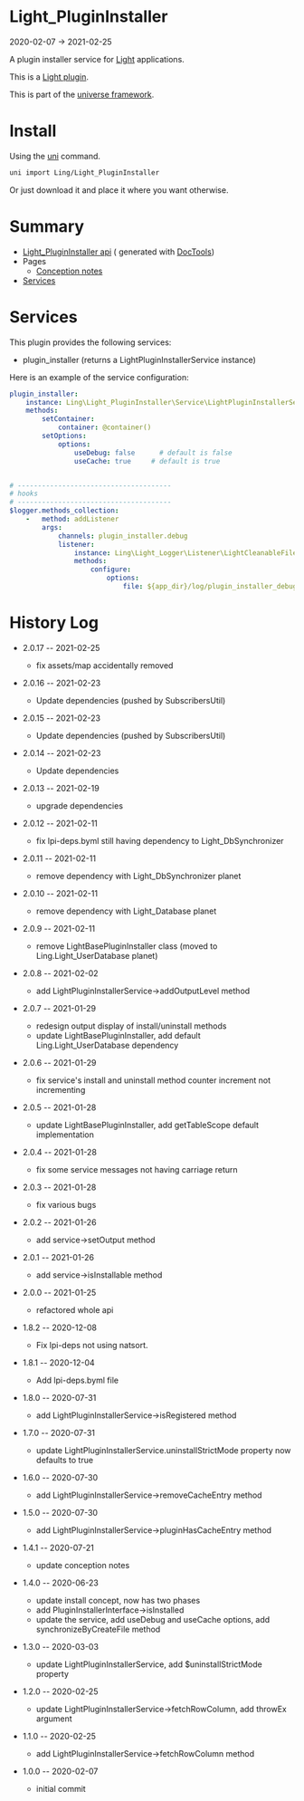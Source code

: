 Light_PluginInstaller
===========
2020-02-07 -> 2021-02-25

A plugin installer service for [Light](https://github.com/lingtalfi/Light) applications.

This is a [Light plugin](https://github.com/lingtalfi/Light/blob/master/doc/pages/plugin.md).

This is part of the [universe framework](https://github.com/karayabin/universe-snapshot).


Install
==========
Using the [uni](https://github.com/lingtalfi/universe-naive-importer) command.

```bash
uni import Ling/Light_PluginInstaller
```

Or just download it and place it where you want otherwise.






Summary
===========

- [Light_PluginInstaller api](https://github.com/lingtalfi/Light_PluginInstaller/blob/master/doc/api/Ling/Light_PluginInstaller.md) (
  generated with [DocTools](https://github.com/lingtalfi/DocTools))
- Pages
    - [Conception notes](https://github.com/lingtalfi/Light_PluginInstaller/blob/master/doc/pages/conception-notes.md)
- [Services](#services)

Services
=========


This plugin provides the following services:

- plugin_installer (returns a LightPluginInstallerService instance)

Here is an example of the service configuration:

```yaml
plugin_installer:
    instance: Ling\Light_PluginInstaller\Service\LightPluginInstallerService
    methods:
        setContainer:
            container: @container()
        setOptions:
            options:
                useDebug: false      # default is false
                useCache: true     # default is true


# --------------------------------------
# hooks
# --------------------------------------
$logger.methods_collection:
    -   method: addListener
        args:
            channels: plugin_installer.debug
            listener:
                instance: Ling\Light_Logger\Listener\LightCleanableFileLoggerListener
                methods:
                    configure:
                        options:
                            file: ${app_dir}/log/plugin_installer_debug.txt

```

History Log
=============

- 2.0.17 -- 2021-02-25

    - fix assets/map accidentally removed
  
- 2.0.16 -- 2021-02-23

    - Update dependencies (pushed by SubscribersUtil)

- 2.0.15 -- 2021-02-23

    - Update dependencies (pushed by SubscribersUtil)

- 2.0.14 -- 2021-02-23

    - Update dependencies

- 2.0.13 -- 2021-02-19

    - upgrade dependencies

- 2.0.12 -- 2021-02-11

    - fix lpi-deps.byml still having dependency to Light_DbSynchronizer   
  
- 2.0.11 -- 2021-02-11

    - remove dependency with Light_DbSynchronizer planet  
  
- 2.0.10 -- 2021-02-11

    - remove dependency with Light_Database planet  
  
- 2.0.9 -- 2021-02-11

    - remove LightBasePluginInstaller class (moved to Ling.Light_UserDatabase planet)  
  
- 2.0.8 -- 2021-02-02

    - add LightPluginInstallerService->addOutputLevel method  
  
- 2.0.7 -- 2021-01-29

    - redesign output display of install/uninstall methods 
    - update LightBasePluginInstaller, add default Ling.Light_UserDatabase dependency  
  
- 2.0.6 -- 2021-01-29

    - fix service's install and uninstall method counter increment not incrementing 
  
- 2.0.5 -- 2021-01-28

    - update LightBasePluginInstaller, add getTableScope default implementation
  
- 2.0.4 -- 2021-01-28

    - fix some service messages not having carriage return

- 2.0.3 -- 2021-01-28

    - fix various bugs
  
- 2.0.2 -- 2021-01-26

    - add service->setOutput method
  
- 2.0.1 -- 2021-01-26

    - add service->isInstallable method

- 2.0.0 -- 2021-01-25

    - refactored whole api

- 1.8.2 -- 2020-12-08

    - Fix lpi-deps not using natsort.

- 1.8.1 -- 2020-12-04

    - Add lpi-deps.byml file

- 1.8.0 -- 2020-07-31

    - add LightPluginInstallerService->isRegistered method

- 1.7.0 -- 2020-07-31

    - update LightPluginInstallerService.uninstallStrictMode property now defaults to true

- 1.6.0 -- 2020-07-30

    - add LightPluginInstallerService->removeCacheEntry method

- 1.5.0 -- 2020-07-30

    - add LightPluginInstallerService->pluginHasCacheEntry method

- 1.4.1 -- 2020-07-21

    - update conception notes

- 1.4.0 -- 2020-06-23

    - update install concept, now has two phases
    - add PluginInstallerInterface->isInstalled
    - update the service, add useDebug and useCache options, add synchronizeByCreateFile method

- 1.3.0 -- 2020-03-03

    - update LightPluginInstallerService, add $uninstallStrictMode property

- 1.2.0 -- 2020-02-25

    - update LightPluginInstallerService->fetchRowColumn, add throwEx argument

- 1.1.0 -- 2020-02-25

    - add LightPluginInstallerService->fetchRowColumn method

- 1.0.0 -- 2020-02-07

    - initial commit